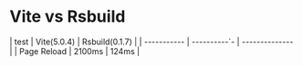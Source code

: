 # Vite vs Rsbuild




| test        | Vite(5.0.4) | Rsbuild(0.1.7) |
| ----------- | ----------`- | -------------- |
| Page Reload | 2100ms      | 124ms          |

